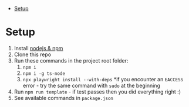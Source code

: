 - [Setup](#setup)

# Setup
1. Install [nodejs & npm](https://nodejs.org/en/) 
2. Clone this repo
3. Run these commands in the project root folder:
   1. `npm i`
   2. `npm i -g ts-node`
   3. `npx playwright install --with-deps`
   *if you encounter an `EACCESS` error - try the same command with `sudo` at the beginning
4. Run `npm run template` - if test passes then you did everything right :)
5. See available commands in `package.json`